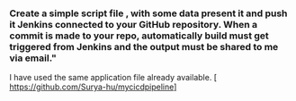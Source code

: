 ### Create a simple script file , with some data present it and push it Jenkins connected to your GitHub repository. When a commit is made to your repo, automatically build must get triggered from Jenkins and the output must be shared to me via email."

I have used the same application file already available.
[ https://github.com/Surya-hu/mycicdpipeline]
